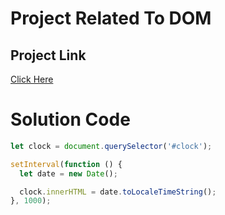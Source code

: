# Project Related To DOM

## Project Link
[Click Here](https://stackblitz.com/edit/dom-project-chaiaurcode-d8wfdp?file=index.html)

# Solution Code

``` Javascript
let clock = document.querySelector('#clock');

setInterval(function () {
  let date = new Date();

  clock.innerHTML = date.toLocaleTimeString();
}, 1000);

```


